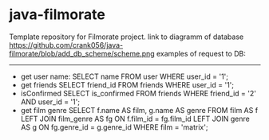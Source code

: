 # java-filmorate
Template repository for Filmorate project.
link to diagramm of database
https://github.com/crank056/java-filmorate/blob/add_db_scheme/scheme.png
examples of request to DB:
________________
- get user name:
SELECT name
FROM user
WHERE user_id = '1';
- get friends
SELECT friend_id
FROM friends
WHERE user_id = '1';
- isConfirmed
SELECT is_confirmed
FROM friends
WHERE friend_id = '2' AND user_id = '1';
- get film genre
SELECT f.name AS film,
g.name AS genre
FROM film AS f
LEFT JOIN film_genre AS fg ON f.film_id = fg.film_id
LEFT JOIN genre AS g ON fg.genre_id = g.genre_id
WHERE film = 'matrix';

